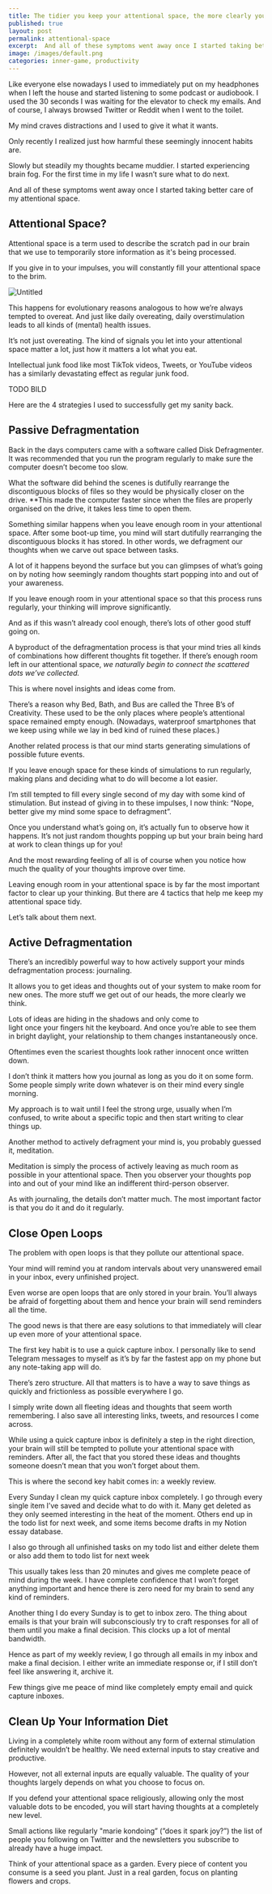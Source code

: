 ```yaml
---
title: The tidier you keep your attentional space, the more clearly you think
published: true
layout: post
permalink: attentional-space
excerpt:  And all of these symptoms went away once I started taking better care of my attentional space. 
image: /images/default.png
categories: inner-game, productivity
---
```


Like everyone else nowadays I used to immediately put on my headphones when I left the house and started listening to some podcast or audiobook. I used the 30 seconds I was waiting for the elevator to check my emails. And of course, I always browsed Twitter or Reddit when I went to the toilet. 

My mind craves distractions and I used to give it what it wants. 

Only recently I realized just how harmful these seemingly innocent habits are. 

Slowly but steadily my thoughts became muddier. I started experiencing brain fog. For the first time in my life I wasn’t sure what to do next.

And all of these symptoms went away once I started taking better care of my attentional space. 

## Attentional Space?

Attentional space is a term used to describe the scratch pad in our brain that we use to temporarily store information as it's being processed.

If you give in to your impulses, you will constantly fill your attentional space to the brim. 

![Untitled](https://s3-us-west-2.amazonaws.com/secure.notion-static.com/577e878f-7943-4027-b819-7374fc6d5e7c/Untitled.png)

This happens for evolutionary reasons analogous to how we’re always tempted to overeat. And just like daily overeating, daily overstimulation leads to all kinds of (mental) health issues.  

It’s not just overeating. The kind of signals you let into your attentional space matter a lot, just how it matters a lot what you eat. 

Intellectual junk food like most TikTok videos, Tweets, or YouTube videos has a similarly devastating effect as regular junk food. 

TODO BILD

Here are the 4 strategies I used to successfully get my sanity back. 

## Passive Defragmentation

Back in the days computers came with a software called Disk Defragmenter. It was recommended that you run the program regularly to make sure the computer doesn’t become too slow. 

What the software did behind the scenes is dutifully rearrange the discontiguous blocks of files so they would be physically closer on the drive. **This made the computer faster since when the files are properly organised on the drive, it takes less time to open them. 

Something similar happens when you leave enough room in your attentional space. After some boot-up time, you mind will start dutifully rearranging the discontiguous blocks it has stored. In other words, we defragment our thoughts when we carve out space between tasks.

A lot of it happens beyond the surface but you can glimpses of what’s going on by noting how seemingly random thoughts start popping into and out of your awareness. 

If you leave enough room in your attentional space so that this process runs regularly, your thinking will improve significantly. 

And as if this wasn’t already cool enough, there’s lots of other good stuff going on. 

A byproduct of the defragmentation process is that your mind tries all kinds of combinations how different thoughts fit together. If there’s enough room left in our attentional space, **we naturally begin to connect the scattered dots we’ve collected*.*

This is where novel insights and ideas come from. 

There’s a reason why Bed, Bath, and Bus are called the Three B’s of Creativity. These used to be the only places where people’s attentional space remained empty enough. (Nowadays, waterproof smartphones that we keep using while we lay in bed kind of ruined these places.)

Another related process is that our mind starts generating simulations of possible future events. 

If you leave enough space for these kinds of simulations to run regularly, making plans and deciding what to do will become a lot easier.

I’m still tempted to fill every single second of my day with some kind of stimulation. But instead of giving in to these impulses, I now think: “Nope, better give my mind some space to defragment”. 

Once you understand what’s going on, it’s actually fun to observe how it happens. It’s not just random thoughts popping up but your brain being hard at work to clean things up for you! 

And the most rewarding feeling of all is of course when you notice how much the quality of your thoughts improve over time. 

Leaving enough room in your attentional space is by far the most important factor to clear up your thinking. But there are 4 tactics that help me keep my attentional space tidy.

Let’s talk about them next. 

## Active Defragmentation

There’s an incredibly powerful way to how actively support your minds defragmentation process: journaling.

It allows you to get ideas and thoughts out of your system to make room for new ones. The more stuff we get out of our heads, the more clearly we think.

Lots of ideas are hiding in the shadows and only come to light once your fingers hit the keyboard. And once you’re able to see them in bright daylight, your relationship to them changes instantaneously once.

Oftentimes even the scariest thoughts look rather innocent once written down. 

I don’t think it matters how you journal as long as you do it on some form. Some people simply write down whatever is on their mind every single morning. 

My approach is to wait until I feel the strong urge, usually when I’m confused, to write about a specific topic and then start writing to clear things up. 

Another method to actively defragment your mind is, you probably guessed it, meditation. 

Meditation is simply the process of actively leaving as much room as possible in your attentional space. Then you observer your thoughts pop into and out of your mind like an indifferent third-person observer.

As with journaling, the details don’t matter much. The most important factor is that you do it and do it regularly. 

## Close Open Loops

The problem with open loops is that they pollute our attentional space. 

Your mind will remind you at random intervals about very unanswered email in your inbox, every unfinished project.

Even worse are open loops that are only stored in your brain. You’ll always be afraid of forgetting about them and hence your brain will send reminders all the time. 

The good news is that there are easy solutions to that immediately will clear up even more of your attentional space. 

The first key habit is to use a quick capture inbox. I personally like to send Telegram messages to myself as it’s by far the fastest app on my phone but any note-taking app will do. 

There’s zero structure. All that matters is to have a way to save things as quickly and frictionless as possible everywhere I go.

I simply write down all fleeting ideas and thoughts that seem worth remembering. I also save all interesting links, tweets, and resources I come across.

While using a quick capture inbox is definitely a step in the right direction, your brain will still be tempted to pollute your attentional space with reminders. After all, the fact that you stored these ideas and thoughts someone doesn’t mean that you won’t forget about them. 

This is where the second key habit comes in: a weekly review. 

Every Sunday I clean my quick capture inbox completely. I go through every single item I’ve saved and decide what to do with it. Many get deleted as they only seemed interesting in the heat of the moment. Others end up in the todo list for next week, and some items become drafts in my Notion essay database. 

I also go through all unfinished tasks on my todo list and either delete them or also add them to todo list for next week

This usually takes less than 20 minutes and gives me complete peace of mind during the week. I have complete confidence that I won’t forget anything important and hence there is zero need for my brain to send any kind of reminders. 

Another thing I do every Sunday is to get to inbox zero. The thing about emails is that your brain will subconsciously try to craft responses for all of them until you make a final decision. This clocks up a lot of mental bandwidth. 

Hence as part of my weekly review, I go through all emails in my inbox and make a final decision. I either write an immediate response or, if I still don’t feel like answering it, archive it. 

Few things give me peace of mind like completely empty email and quick capture inboxes. 

## Clean Up Your Information Diet

Living in a completely white room without any form of external stimulation definitely wouldn’t be healthy. We need external inputs to stay creative and productive. 

However, not all external inputs are equally valuable. The quality of your thoughts largely depends on what you choose to focus on. 

If you defend your attentional space religiously, allowing only the most valuable dots to be encoded, you will start having thoughts at a completely new level. 

Small actions like regularly "marie kondoing” (”does it spark joy?”) the list of people you following on Twitter and the newsletters you subscribe to already have a huge impact.

Think of your attentional space as a garden. Every piece of content you consume is a seed you plant. Just in a real garden, focus on planting flowers and crops.